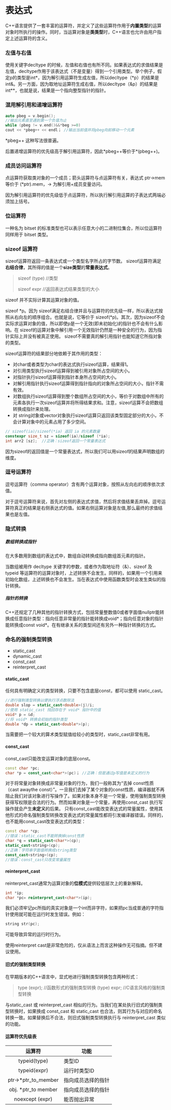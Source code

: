 # 表达式

C++语言提供了一套丰富的运算符，并定义了这些运算符作用于**内置类型**的运算对象时所执行的操作。同时，当运算对象是**类类型**时，C++语言也允许由用户指定上述运算符的含义。

### 左值与右值

使用关键字decltype 的时候，左值和右值也有所不同。如果表达式的求值结果是左值，decltype作用于该表达式（不是变量）得到一个引用类型。举个例子，假定p的类型是int\*，因为解引用运算符生成左值，所以decltype（\*p）的结果是int&。另一方面，因为取地址运算符生成右值，所以decltype（&p）的结果是int\*\*，也就是说，结果是一个指向整型指针的指针。

### 混用解引用和递增运算符

```c++
auto pbeg = v.begin();
//输出元素直至遇到第一个负值为止
while (pbeg != v.end()&&*beg >=0)
cout << *pbeg++ << endl； //输出当前值并将pbeg向前移动一个元素
```

*pbeg++ 这种写法很普遍。

后置递增运算符的优先级高于解引用运算符，因此\*pbeg++等价于\*(pbeg++)。

### 成员访问运算符

点运算符获取类对象的一个成员；箭头运算符与点运算符有关，表达式 ptr->mem 等价于 (\*ptr).mem，-> 为解引用+成员变量访问。

因为解引用运算符的优先级低于点运算符，所以执行解引用运算的子表达式两端必须加上括号。

### 位运算符

一种名为 bitset 的标准类型也可以表示任意大小的二进制位集合，所以位运算符同样用于 bitset 类型。

### sizeof 运算符

 sizeof运算符返回一条表达式或一个类型名字所占的字节数。 sizeof运算符满足**右结合律**，其所得的值是一个**size类型**的**常量表达式**。

> sizeof (type)	//类型
>
> sizeof expr	//返回表达式结果类型的大小

sizeof 并不实际计算其运算对象的值。

sizeof \*p。因为 sizeof满足右结合律并且与运算符的优先级一样，所以表达式按照从右向左的顺序组合。也就是说，它等价于 sizeof(\*p)。其次，因为sizeof不会实际求运算对象的值，所以即使p是一个无效(即未初始化)的指针也不会有什么影响。在 sizeof的运算对象中解引用一个无效指针仍然是一种安全的行为，因为指针实际上并没有被真正使用。 sizeof不需要真的解引用指针也能知道它所指对象的类型。

sizeof运算符的结果部分地依赖于其作用的类型：

- 对char或者类型为char的表达式执行sizeof运算，结果得1。
- 对引用类型执行sizeof运算得到被引用对象所占空间的大小。
- 对指针执行sizeof运算得到指针本身所占空间的大小。
- 对解引用指针执行sizeof运算得到指针指向的对象所占空间的大小，指针不需有效。
- 对数组执行sizeof运算得到整个数组所占空间的大小，等价于对数组中所有的元素各执行一次sizeof运算并将所得结果求和。注意，sizeof运算不会把数组转换成指针来处理。
- 对 string对象或vector对象执行sizeof运算只返回该类型固定部分的大小，不会计算对象中的元素占用了多少空间。

```c++
// sizeof(ia)/sizeof(*ia) 返回 ia 的元素数量
constexpr size_t sz = sizeof(ia)/sizeof (*ia);
int arr2 [sz];	//正确：sizeof返回一个常量表达式
```

因为sizeof的返回值是一个常量表达式，所以我们可以用sizeof的结果声明数组的维度。

### 逗号运算符

逗号运算符（comma operator）含有两个运算对象，按照从左向右的顺序依次求值。

对于逗号运算符来说，首先对左侧的表达式求值，然后将求值结果丢弃掉。逗号运算符真正的结果是右侧表达式的值。如果右侧运算对象是左值,那么最终的求值结果也是左值。

### 隐式转换

##### 数组转换成指针

在大多数用到数组的表达式中，数组自动转换成指向数组首元素的指针。

当数组被用作 decltype 关键字的参数，或者作为取地址符（&）、sizeof 及 typeid 等运算符的运算对象时，上述转换不会发生。同样的，如果用一个引用来初始化数组，上述转换也不会发生。当在表达式中使用函数类型时会发生类似的指针转换。

##### 指针的转换

C++还规定了几种其他的指针转换方式，包括常量整数值0或者字面值nullptr能转换成任意指针类型：指向任意非常量的指针能转换成void*；指向任意对象的指针能转换成const void*。在有继承关系的类型间还有另外一种指针转换的方式。

### 命名的强制类型转换

- static_cast
- dynamic_cast
- const_cast
- reinterpret_cast

#### static_cast

任何具有明确定义的类型转换，只要不包含底层const，都可以使用 static_cast。

``` c++
//进行强制类型转换以便执行浮点数除法
double slop = static_cast<double>(j)/i;
//使用 static_cast 找回存在于 void* 指针中的值
void* p = &d;
//将 void* 转换会初始的指针类型
double *dp = static_cast<double*>(p);
```

当需要把一个较大的算术类型赋值给较小的类型时，static_cast非常有用。

#### const_cast

const_cast只能改变运算对象的底层const。

```c++
const char *pc;
char *p = const_cast<char*>(pc)； //正确：但是通过p写值是未定义的行为
```

对于将常量对象转换成非常量对象的行为，我们一般称其为“去掉 const性质（cast awaythe const）”。一旦我们去掉了某个对象的const性质，编译器就不再阻止我们对该对象进行写操作了。如果对象本身不是一个常量，使用强制类型转换获得写权限是合法的行为。然而如果对象是一个常量，再使用const_cast 执行写操作就会产生**未定义**的后果。
只有const_cast能改变表达式的常量属性，使用其他形式的命名强制类型转换改变表达式的常量属性都将引发编译器错误。同样的，也不能用const_cast改变表达式的类型：

```c++
const char *cp;
//错误：static_cast不能转换掉const性质
char *q = static_cast<char*>(cp);
static_cast<string>(cp);
//正确：字符串字面值转换成string类型
const_cast<string>(cp);
//错误：const_cast只改变常量属性
```

#### reinterpret_cast

reinterpret_cast通常为运算对象的**位模式**提供较低层次上的重新解释。

```c++
int *ip;
char *pc= reinterpret_cast<char*>(ip);
```

我们必须牢记pc所指的真实对象是一个int而非字符，如果把pc当成普通的字符指针使用就可能在运行时发生错误。例如：

```c++
string str(pc);
```


可能导致异常的运行时行为。

使用reinterpret cast是非常危险的，仅从语法上而言这种操作无可指摘。但不建议使用。

#### 旧式的强制类型转换

在早期版本的C++语言中，显式地进行强制类型转换包含两种形式：

> type (expr);
> //函数形式的强制类型转换
> (type) expr;
> //C语言风格的强制类型转换

与static_cast 或 reinterpret_cast 相似的行为。当我们在某处执行旧式的强制类型转换时，如果换成 const_cast 和 static_cast 也合法，则其行为与对应的命名转换一致。如果替换后不合法，则旧式强制类型转换执行与 reinterpret_cast 类似的功能。

#### 运算符优先级表

|       运算符        | 功能               |
| :-----------------: | ------------------ |
|    typeid(type)     | 类型ID             |
|    typeid(expr)     | 运行时类型ID       |
| ptr->*ptr_to_member | 指向成员选择的指针 |
| obj. *ptr_to member | 指向成员选择的指针 |
|   noexcept (expr)   | 能否抛出异常       |

